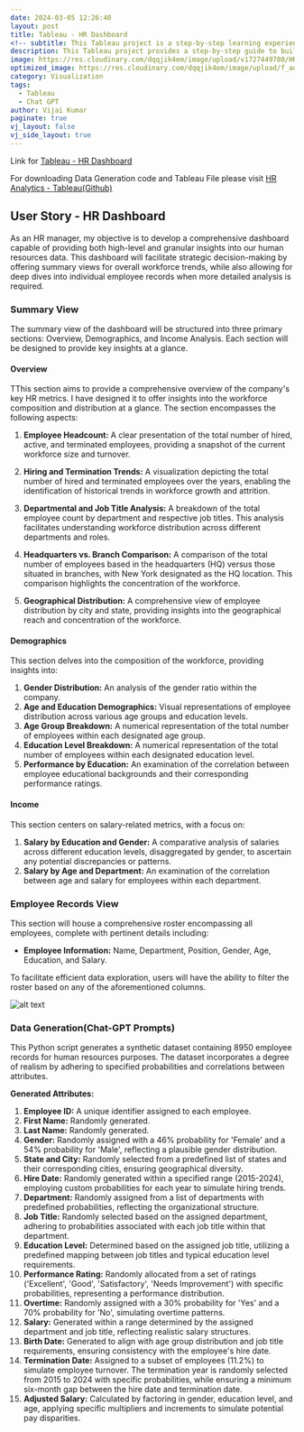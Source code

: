 ```yaml
---
date: 2024-03-05 12:26:40
layout: post
title: Tableau - HR Dashboard
<!-- subtitle: This Tableau project is a step-by-step learning experience in building dashboard projects using Tableau from requirements to professional dashboard like I do in my real-world projects. -->
description: This Tableau project provides a step-by-step guide to building professional dashboards, mirroring real-world scenarios.
image: https://res.cloudinary.com/dqqjik4em/image/upload/v1727449780/HR_dashboard.png
optimized_image: https://res.cloudinary.com/dqqjik4em/image/upload/f_auto,q_auto/HR_dashboard
category: Visualization
tags:
  - Tableau
  - Chat GPT
author: Vijai Kumar
paginate: true
vj_layout: false
vj_side_layout: true
---
```


Link for [Tableau - HR Dashboard](https://public.tableau.com/views/HR_Analytics_17259358090400/HRSummary?:language=en-US&:sid=&:redirect=auth&:display_count=n&:origin=viz_share_link)

For downloading Data Generation code and Tableau File please visit [HR Analytics - Tableau(Github)](https://github.com/VijaikumarSVK/HR-Analytics---Tableau-Dashboard)

## User Story - HR Dashboard
As an HR manager, my objective is to develop a comprehensive dashboard capable of providing both high-level and granular insights into our human resources data. This dashboard will facilitate strategic decision-making by offering summary views for overall workforce trends, while also allowing for deep dives into individual employee records when more detailed analysis is required.

### Summary View
The summary view of the dashboard will be structured into three primary sections: Overview, Demographics, and Income Analysis. Each section will be designed to provide key insights at a glance.

#### Overview
TThis section aims to provide a comprehensive overview of the company's key HR metrics.  I have designed it to offer insights into the workforce composition and distribution at a glance. The section encompasses the following aspects:

1. **Employee Headcount:**  A clear presentation of the total number of hired, active, and terminated employees, providing a snapshot of the current workforce size and turnover.

2. **Hiring and Termination Trends:**  A visualization depicting the total number of hired and terminated employees over the years, enabling the identification of historical trends in workforce growth and attrition.

3. **Departmental and Job Title Analysis:** A breakdown of the total employee count by department and respective job titles. This analysis facilitates understanding workforce distribution across different departments and roles.

4. **Headquarters vs. Branch Comparison:** A comparison of the total number of employees based in the headquarters (HQ) versus those situated in branches, with New York designated as the HQ location. This comparison highlights the concentration of the workforce.

5. **Geographical Distribution:** A comprehensive view of employee distribution by city and state, providing insights into the geographical reach and concentration of the workforce.


#### Demographics
This section delves into the composition of the workforce, providing insights into:
1. **Gender Distribution:**  An analysis of the gender ratio within the company.
2. **Age and Education Demographics:** Visual representations of employee distribution across various age groups and education levels.
3. **Age Group Breakdown:**  A numerical representation of the total number of employees within each designated age group.
4. **Education Level Breakdown:** A numerical representation of the total number of employees within each designated education level.
5. **Performance by Education:** An examination of the correlation between employee educational backgrounds and their corresponding performance ratings.

#### Income
This section centers on salary-related metrics, with a focus on:

 1. **Salary by Education and Gender:** A comparative analysis of salaries across different education levels, disaggregated by gender, to ascertain any potential discrepancies or patterns.
 2. **Salary by Age and Department:** An examination of the correlation between age and salary for employees within each department.

### Employee Records View
This section will house a comprehensive roster encompassing all employees, complete with pertinent details including:

 - **Employee Information:**  Name, Department, Position, Gender, Age, Education, and Salary.

To facilitate efficient data exploration, users will have the ability to filter the roster based on any of the aforementioned columns.

![alt text](https://res.cloudinary.com/dqqjik4em/image/upload/v1727491255/HR_Details.png)

### Data Generation(Chat-GPT Prompts)
This Python script generates a synthetic dataset containing 8950 employee records for human resources purposes. The dataset incorporates a degree of realism by adhering to specified probabilities and correlations between attributes.

**Generated Attributes:**

1. **Employee ID:** A unique identifier assigned to each employee.
2. **First Name:** Randomly generated.
3. **Last Name:** Randomly generated.
4. **Gender:** Randomly assigned with a 46% probability for 'Female' and a 54% probability for 'Male', reflecting a plausible gender distribution.
5. **State and City:** Randomly selected from a predefined list of states and their corresponding cities, ensuring geographical diversity.
6. **Hire Date:** Randomly generated within a specified range (2015-2024), employing custom probabilities for each year to simulate hiring trends.
7. **Department:** Randomly assigned from a list of departments with predefined probabilities, reflecting the organizational structure.
8. **Job Title:** Randomly selected based on the assigned department, adhering to probabilities associated with each job title within that department.
9. **Education Level:** Determined based on the assigned job title, utilizing a predefined mapping between job titles and typical education level requirements.
10. **Performance Rating:**  Randomly allocated from a set of ratings ('Excellent', 'Good', 'Satisfactory', 'Needs Improvement') with specific probabilities, representing a performance distribution.
11. **Overtime:**  Randomly assigned with a 30% probability for 'Yes' and a 70% probability for 'No', simulating overtime patterns.
12. **Salary:** Generated within a range determined by the assigned department and job title, reflecting realistic salary structures.
13. **Birth Date:** Generated to align with age group distribution and job title requirements, ensuring consistency with the employee's hire date.
14. **Termination Date:**  Assigned to a subset of employees (11.2%) to simulate employee turnover. The termination year is randomly selected from 2015 to 2024 with specific probabilities, while ensuring a minimum six-month gap between the hire date and termination date.
15. **Adjusted Salary:** Calculated by factoring in gender, education level, and age, applying specific multipliers and increments to simulate potential pay disparities.

